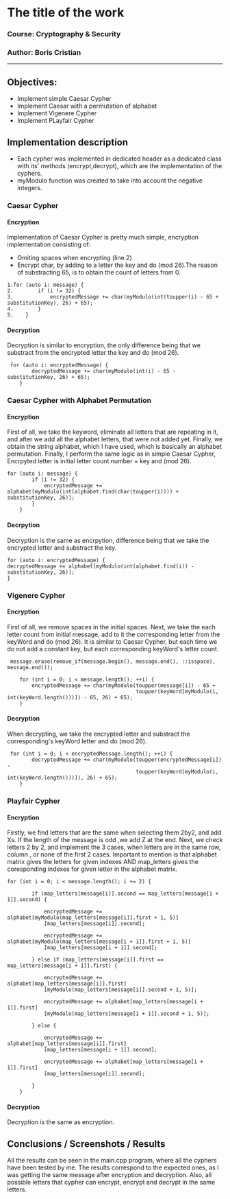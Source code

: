 # The title of the work

### Course: Cryptography & Security

### Author: Boris Cristian

----

## Objectives:

* Implement simple Caesar Cypher
* Implement Caesar with a permutation of alphabet
* Implement Vigenere Cypher
* Implement PLayfair Cypher

## Implementation description

* Each cypher was implemented in dedicated header as a dedicated class with its' methods (encrypt,decrypt), which are
  the implementation of the cyphers.
* myModulo function was created to take into account the negative integers.

### Caesar Cypher

#### Encryption

Implementation of Caesar Cypher is pretty much simple,
encryption implementation consisting of:

* Omiting spaces when encrypting (line 2)
* Encrypt char, by adding to a letter the key and do (mod 26).The reason
  of substracting 65, is to obtain the count of letters from 0.

```
1.for (auto i: message) {
2.        if (i != 32) {
3.            encryptedMessage += char(myModulo(int(toupper(i) - 65 + substitutionKey), 26) + 65);
4.        }
5.    }
```

#### Decryption

Decryption is similar to encryption, the only difference being
that we substract from the encrypted letter the key and do (mod 26).

```
 for (auto i: encryptedMessage) {
        decryptedMessage += char(myModulo(int(i) - 65 - substitutionKey, 26) + 65);
    }
```

### Caesar Cypher with Alphabet Permutation

#### Encryption

First of all, we take the keyword, eliminate all letters that
are repeating in it, and after we add all the alphabet letters,
that were not added yet. Finally, we obtain the string alphabet,
which I have used, which is basically an alphabet permutation.
Finally, I perform the same logic as in simple Caesar Cypher,
Encrpyted letter is initial letter count number + key and (mod 26).

```
for (auto i: message) {
        if (i != 32) {
            encryptedMessage += alphabet[myModulo(int(alphabet.find(char(toupper(i)))) + substitutionKey, 26)];
        }
    }
```

#### Decrpytion

Decryption is the same as encrpytion, difference being that
we take the encrypted letter and substract the key.

```
for (auto i: encryptedMessage) {
decryptedMessage += alphabet[myModulo(int(alphabet.find(i)) - substitutionKey, 26)];
}
```

### Vigenere Cypher

#### Encryption

First of all, we remove spaces in the initial spaces.
Next, we take the each letter count from initial message,
add to it the corresponding letter from the keyWord and do
(mod 26). It is similar to Caesar Cypher, but each time we do
not add a constant key, but each corresponding keyWord's letter count.

```
 message.erase(remove_if(message.begin(), message.end(), ::isspace), message.end());

    for (int i = 0; i < message.length(); ++i) {
        encryptedMessage += char(myModulo(toupper(message[i]) - 65 +
                                          toupper(keyWord[myModulo(i, int(keyWord.length()))]) - 65, 26) + 65);
    }
```

#### Decryption

When decrypting, we take the encrypted letter and substract
the corresponding's keyWord letter and do (mod 26).

```
 for (int i = 0; i < encryptedMessage.length(); ++i) {
        decryptedMessage += char(myModulo(toupper(encryptedMessage[i]) -
                                          toupper(keyWord[myModulo(i, int(keyWord.length()))]), 26) + 65);
    }
```

### Playfair Cypher

#### Encryption

Firstly, we find letters that are the same when selecting them 2by2,
and add Xs. If the length of the message is odd ,we add Z at the end.
Next, we check letters 2 by 2, and implement the 3 cases, when
letters are in the same row, column , or none of the first 2 cases.
Important to mention is that alphabet matrix gives the letters
for given indexes AND map_letters gives the coresponding indexes
for given letter in the alphabet matrix.

```
for (int i = 0; i < message.length(); i += 2) {

        if (map_letters[message[i]].second == map_letters[message[i + 1]].second) {

            encryptedMessage += alphabet[myModulo(map_letters[message[i]].first + 1, 5)]
            [map_letters[message[i]].second];

            encryptedMessage += alphabet[myModulo(map_letters[message[i + 1]].first + 1, 5)]
            [map_letters[message[i + 1]].second];

        } else if (map_letters[message[i]].first == map_letters[message[i + 1]].first) {

            encryptedMessage += alphabet[map_letters[message[i]].first]
            [myModulo(map_letters[message[i]].second + 1, 5)];

            encryptedMessage += alphabet[map_letters[message[i + 1]].first]
            [myModulo(map_letters[message[i + 1]].second + 1, 5)];

        } else {

            encryptedMessage += alphabet[map_letters[message[i]].first]
            [map_letters[message[i + 1]].second];

            encryptedMessage += alphabet[map_letters[message[i + 1]].first]
            [map_letters[message[i]].second];

        }
    }
 ```

#### Decryption

Decryption is the same as encryption.

## Conclusions / Screenshots / Results

All the results can be seen in the main.cpp program, where all the cyphers have been tested by me.
The results correspond to the expected ones, as I was getting the same message after encryption and decryption.
Also, all possible letters that cypher can encrypt, encrypt and decrypt in the same letters.
